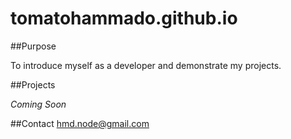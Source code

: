 # tomatohammado.github.io

##Purpose

To introduce myself as a developer and demonstrate my projects.

##Projects

_Coming Soon_

##Contact
[hmd.node@gmail.com](mailto:hmd.node@gmail.com)
